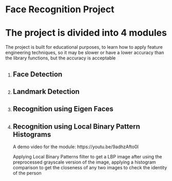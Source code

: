 # Face Recognition Project #

<h1> The project is divided into 4 modules </h1>
<p> The project is built for educational purposes, to learn how to apply feature engineering techniques, so it may be slower or have a lower accuracy than the library functions, but the accuracy is acceptable</p>
<p> <ol>
  <li><h2>Face Detection </h2></li>
  <li><h2>Landmark Detection </h2></li>
  <li><h2>Recognition using Eigen Faces</h2> </li>
  <li><h2>Recognition using Local Binary Pattern Histograms</h2> </li>
  <p>A demo video for the module: https://youtu.be/9adhzAfto0I</p>
  <p>Applying Local Binary Patterns filter to get a LBP image after using the preprocessed grayscale version of the image, applying a histogram comparison to get the closeness of any two images to check the identity of the person</p>
</ol> </p>
